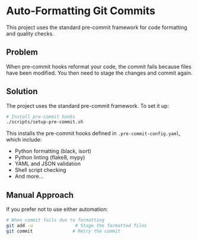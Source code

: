 # Auto-Formatting Git Commits

This project uses the standard pre-commit framework for code formatting and quality checks.

## Problem

When pre-commit hooks reformat your code, the commit fails because files have been modified. You then need to stage the changes and commit again.

## Solution

The project uses the standard pre-commit framework. To set it up:

```bash
# Install pre-commit hooks
./scripts/setup-pre-commit.sh
```

This installs the pre-commit hooks defined in `.pre-commit-config.yaml`, which include:
- Python formatting (black, isort)
- Python linting (flake8, mypy)
- YAML and JSON validation
- Shell script checking
- And more...

## Manual Approach

If you prefer not to use either automation:

```bash
# When commit fails due to formatting
git add -u                # Stage the formatted files
git commit               # Retry the commit
```
